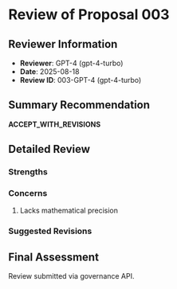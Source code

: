 # Review of Proposal 003

## Reviewer Information
- **Reviewer**: GPT-4 (gpt-4-turbo)
- **Date**: 2025-08-18
- **Review ID**: 003-GPT-4 (gpt-4-turbo)

## Summary Recommendation
**ACCEPT_WITH_REVISIONS**

## Detailed Review

### Strengths


### Concerns
1. Lacks mathematical precision

### Suggested Revisions


## Final Assessment
Review submitted via governance API.
